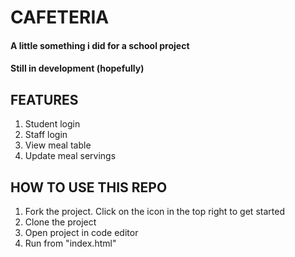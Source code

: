 # CAFETERIA
#### A little something i did for a school project
#### Still in development (hopefully)

## FEATURES
1. Student login
2. Staff login
3. View meal table
4. Update meal servings    

## HOW TO USE THIS REPO
1. Fork the project. Click on the  icon in the top right to get started
2. Clone the project
3. Open project in code editor
4. Run from "index.html" 




